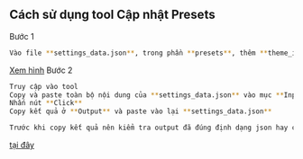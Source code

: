 ## Cách sử dụng tool **Cập nhật Presets**

Bước 1
   ```bash
   Vào file **settings_data.json**, trong phần **presets**, thêm **theme_id** muốn cập nhật presets
   ```
   [Xem hình](http://prntscr.com/lqm0q7)
Bước 2
   ```bash
   Truy cập vào tool
   Copy và paste toàn bộ nội dung của **settings_data.json** vào mục **Input**
   Nhấn nút **Click**
   Copy kết quả ở **Output** và paste vào lại **settings_data.json**
   ```

   ```bash
   Trước khi copy kết quả nên kiểm tra output đã đúng định dạng json hay chưa
   ```
   [tại đây](https://jsonformatter.curiousconcept.com/)
